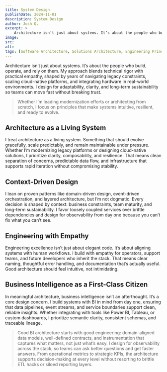 ```yaml
---
title: System Design
publishDate: 2024-11-01
description: System Design
author: Josh Q.
excerpt: >
    Architecture isn’t just about systems. It’s about the people who build, operate, and rely on them. My approach blends technical rigor with practical empathy, shaped by years of navigating legacy constraints, scaling cloud-native platforms, and integrating hardware in real-world environments. I design for adaptability, clarity, and long-term sustainability so teams can move fast without breaking trust.
image:
src:
alt:
tags: [Software Architecture, Solutions Architecture, Engineering Principles]
---
```


Architecture isn’t just about systems. It’s about the people who build, operate, and rely on them. My approach blends technical rigor with practical empathy, shaped by years of navigating legacy constraints, scaling cloud-native platforms, and integrating hardware in real-world environments. I design for adaptability, clarity, and long-term sustainability so teams can move fast without breaking trust. 

>Whether I’m leading modernization efforts or architecting from scratch, I focus on principles that make systems intuitive, resilient, and ready to evolve.

## Architecture as a Living System
I treat architecture as a living system. Something that should evolve gracefully, scale predictably, and remain maintainable under pressure. Whether I’m modernizing legacy platforms or designing cloud-native solutions, I prioritize clarity, composability, and resilience. That means clean separation of concerns, predictable data flow, and infrastructure that supports rapid iteration without compromising stability.

## Context-Driven Design
I lean on proven patterns like domain-driven design, event-driven orchestration, and layered architecture, but I’m not dogmatic. Every decision is shaped by context: business constraints, team maturity, and long-term sustainability. I favor loosely coupled services over brittle dependencies and design for observability from day one because you can’t fix what you can’t see.

## Engineering with Empathy
Engineering excellence isn’t just about elegant code. It’s about aligning systems with human workflows. I build with empathy for operators, support teams, and future developers who inherit the stack. That means clear naming, thoughtful error handling, and documentation that’s actually useful. Good architecture should feel intuitive, not intimidating.

## Business Intelligence as a First-Class Citizen
In meaningful architecture, business intelligence isn’t an afterthought. It’s a core design concern. I build systems with BI in mind from day one, ensuring that data pipelines, event streams, and service boundaries support clean, reliable insights. Whether integrating with tools like Power BI, Tableau, or custom dashboards, I prioritize semantic clarity, consistent schemas, and traceable lineage.

>Good BI architecture starts with good engineering: domain-aligned data models, well-defined contracts, and instrumentation that captures what matters, not just what’s easy. I design for observability across the stack, so teams can ask better questions and get faster answers. From operational metrics to strategic KPIs, the architecture supports decision-making at every level without resorting to brittle ETL hacks or siloed reporting layers.

